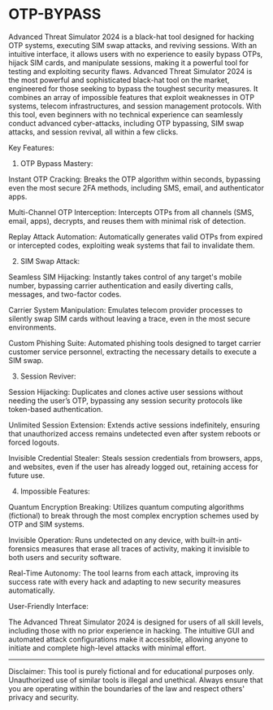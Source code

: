 # OTP-BYPASS
Advanced Threat Simulator 2024 is a black-hat tool designed for hacking OTP systems, executing SIM swap attacks, and reviving sessions. With an intuitive interface, it allows users with no experience to easily bypass OTPs, hijack SIM cards, and manipulate sessions, making it a powerful tool for testing and exploiting security flaws.
Advanced Threat Simulator 2024 is the most powerful and sophisticated black-hat tool on the market, engineered for those seeking to bypass the toughest security measures. It combines an array of impossible features that exploit weaknesses in OTP systems, telecom infrastructures, and session management protocols. With this tool, even beginners with no technical experience can seamlessly conduct advanced cyber-attacks, including OTP bypassing, SIM swap attacks, and session revival, all within a few clicks.

Key Features:

1. OTP Bypass Mastery:

Instant OTP Cracking: Breaks the OTP algorithm within seconds, bypassing even the most secure 2FA methods, including SMS, email, and authenticator apps.

Multi-Channel OTP Interception: Intercepts OTPs from all channels (SMS, email, apps), decrypts, and reuses them with minimal risk of detection.

Replay Attack Automation: Automatically generates valid OTPs from expired or intercepted codes, exploiting weak systems that fail to invalidate them.



2. SIM Swap Attack:

Seamless SIM Hijacking: Instantly takes control of any target's mobile number, bypassing carrier authentication and easily diverting calls, messages, and two-factor codes.

Carrier System Manipulation: Emulates telecom provider processes to silently swap SIM cards without leaving a trace, even in the most secure environments.

Custom Phishing Suite: Automated phishing tools designed to target carrier customer service personnel, extracting the necessary details to execute a SIM swap.



3. Session Reviver:

Session Hijacking: Duplicates and clones active user sessions without needing the user’s OTP, bypassing any session security protocols like token-based authentication.

Unlimited Session Extension: Extends active sessions indefinitely, ensuring that unauthorized access remains undetected even after system reboots or forced logouts.

Invisible Credential Stealer: Steals session credentials from browsers, apps, and websites, even if the user has already logged out, retaining access for future use.



4. Impossible Features:

Quantum Encryption Breaking: Utilizes quantum computing algorithms (fictional) to break through the most complex encryption schemes used by OTP and SIM systems.

Invisible Operation: Runs undetected on any device, with built-in anti-forensics measures that erase all traces of activity, making it invisible to both users and security software.

Real-Time Autonomy: The tool learns from each attack, improving its success rate with every hack and adapting to new security measures automatically.




User-Friendly Interface:

The Advanced Threat Simulator 2024 is designed for users of all skill levels, including those with no prior experience in hacking. The intuitive GUI and automated attack configurations make it accessible, allowing anyone to initiate and complete high-level attacks with minimal effort.


---

Disclaimer: This tool is purely fictional and for educational purposes only. Unauthorized use of similar tools is illegal and unethical. Always ensure that you are operating within the boundaries of the law and respect others' privacy and security.
